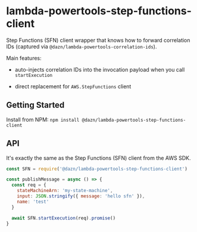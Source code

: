 # lambda-powertools-step-functions-client

Step Functions (SFN) client wrapper that knows how to forward correlation IDs (captured via `@dazn/lambda-powertools-correlation-ids`).

Main features:

* auto-injects correlation IDs into the invocation payload when you call `startExecution`

* direct replacement for `AWS.StepFunctions` client

## Getting Started

Install from NPM: `npm install @dazn/lambda-powertools-step-functions-client`

## API

It's exactly the same as the Step Functions (SFN) client from the AWS SDK.

```js
const SFN = require('@dazn/lambda-powertools-step-functions-client')

const publishMessage = async () => {
  const req = {
    stateMachineArn: 'my-state-machine',
    input: JSON.stringify({ message: 'hello sfn' }),
    name: 'test'
  }

  await SFN.startExecution(req).promise()
}
```
